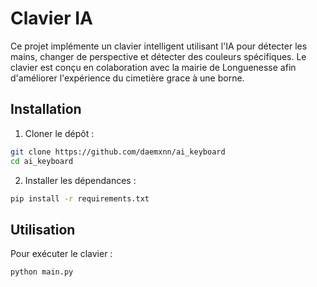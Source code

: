 # Clavier IA

Ce projet implémente un clavier intelligent utilisant l'IA pour détecter les mains, changer de perspective et détecter des couleurs spécifiques. Le clavier est conçu en colaboration avec la mairie de Longuenesse afin d'améliorer l'expérience du cimetière grace à une borne.

## Installation

1. Cloner le dépôt :

```bash
git clone https://github.com/daemxnn/ai_keyboard
cd ai_keyboard
```

2. Installer les dépendances :

```bash
pip install -r requirements.txt
```

## Utilisation

Pour exécuter le clavier :

```bash
python main.py
```
